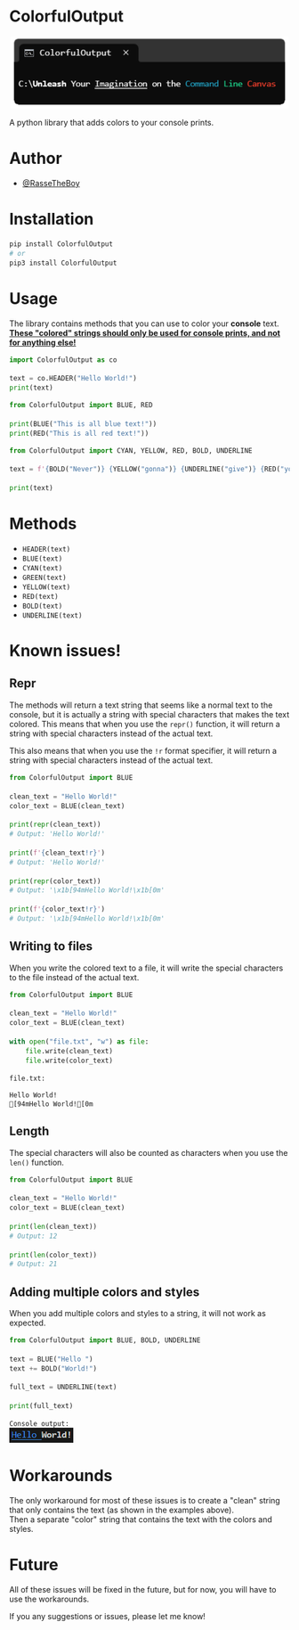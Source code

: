 ColorfulOutput
=============

<p align="center">
    <img src="Images/Logo/ColorfulOutputLogo.png" width=500>
</p>

A python library that adds colors to your console prints.

# Author

- [@RasseTheBoy](https://github.com/RasseTheBoy)

# Installation

```bash
pip install ColorfulOutput
# or
pip3 install ColorfulOutput
```

# Usage

The library contains methods that you can use to color your **console** text.  
[**These "colored" strings should only be used for console prints, and not for anything else!**](#known-issues)

```python
import ColorfulOutput as co

text = co.HEADER("Hello World!")
print(text)
```

```python
from ColorfulOutput import BLUE, RED

print(BLUE("This is all blue text!"))
print(RED("This is all red text!"))
```

```python
from ColorfulOutput import CYAN, YELLOW, RED, BOLD, UNDERLINE

text = f'{BOLD("Never")} {YELLOW("gonna")} {UNDERLINE("give")} {RED("you")} {CYAN("up")}!'

print(text)
```

# Methods

- `HEADER(text)`
- `BLUE(text)`
- `CYAN(text)`
- `GREEN(text)`
- `YELLOW(text)`
- `RED(text)`
- `BOLD(text)`
- `UNDERLINE(text)`

# Known issues!

## Repr

The methods will return a text string that seems like a normal text to the console, but it is actually a string with special characters that makes the text colored. This means that when you use the `repr()` function, it will return a string with special characters instead of the actual text.

This also means that when you use the `!r` format specifier, it will return a string with special characters instead of the actual text.

```python
from ColorfulOutput import BLUE

clean_text = "Hello World!"
color_text = BLUE(clean_text)

print(repr(clean_text))
# Output: 'Hello World!'

print(f'{clean_text!r}')
# Output: 'Hello World!'

print(repr(color_text))
# Output: '\x1b[94mHello World!\x1b[0m'

print(f'{color_text!r}')
# Output: '\x1b[94mHello World!\x1b[0m'
```

## Writing to files

When you write the colored text to a file, it will write the special characters to the file instead of the actual text.

```python
from ColorfulOutput import BLUE

clean_text = "Hello World!"
color_text = BLUE(clean_text)

with open("file.txt", "w") as file:
    file.write(clean_text)
    file.write(color_text)
```

`file.txt:`
```
Hello World!
[94mHello World![0m
```

## Length

The special characters will also be counted as characters when you use the `len()` function.

```python
from ColorfulOutput import BLUE

clean_text = "Hello World!"
color_text = BLUE(clean_text)

print(len(clean_text))
# Output: 12

print(len(color_text))
# Output: 21
```

## Adding multiple colors and styles

When you add multiple colors and styles to a string, it will not work as expected.

```python
from ColorfulOutput import BLUE, BOLD, UNDERLINE

text = BLUE("Hello ")
text += BOLD("World!")

full_text = UNDERLINE(text)

print(full_text)
```

`Console output:`  
![Console output](Images/Other/invalid_output.png)


# Workarounds

The only workaround for most of these issues is to create a "clean" string that only contains the text (as shown in the examples above).  
Then a separate "color" string that contains the text with the colors and styles.

# Future

All of these issues will be fixed in the future, but for now, you will have to use the workarounds.

If you any suggestions or issues, please let me know!
